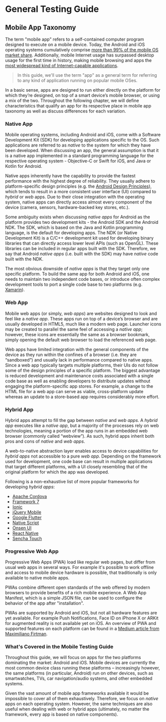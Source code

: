 # General Testing Guide

## Mobile App Taxonomy

The term "mobile app" refers to a self-contained computer program designed to execute on a mobile device. Today, the Android and iOS operating systems cumulatively comprise [more than 99% of the mobile OS market share](https://www.idc.com/promo/smartphone-market-share/os). Additionally, mobile Internet usage has surpassed desktop usage for the first time in history, making mobile browsing and apps the [most widespread kind of Internet-capable applications](https://www.idc.com/promo/smartphone-market-share/os).

> In this guide, we'll use the term "app" as a general term for referring to any kind of application running on popular mobile OSes.

In a basic sense, apps are designed to run either directly on the platform for which they’re designed, on top of a smart device’s mobile browser, or using a mix of the two. Throughout the following chapter, we will define characteristics that qualify an app for its respective place in mobile app taxonomy as well as discuss differences for each variation.

### Native App

Mobile operating systems, including Android and iOS, come with a Software Development Kit (SDK) for developing applications specific to the OS. Such applications are referred to as *native* to the system for which they have been developed. When discussing an app, the general assumption is that it is a native app implemented in a standard programming language for the respective operating system - Objective-C or Swift for iOS, and Java or Kotlin for Android.

Native apps inherently have the capability to provide the fastest performance with the highest degree of reliability. They usually adhere to platform-specific design principles (e.g. the [Android Design Principles](https://developer.android.com/design/get-started/principles.html "Android Design Principles")), which tends to result in a more consistent user interface (UI) compared to *hybrid* or *web* apps. Due to their close integration with the operating system, native apps can directly access almost every component of the device (camera, sensors, hardware-backed key stores, etc.).

Some ambiguity exists when discussing *native apps* for Android as the platform provides two development kits - the Android SDK and the Android NDK. The SDK, which is based on the Java and Kotlin programming language, is the default for developing apps. The NDK (or Native Development Kit) is a C/C++ development kit used for developing binary libraries that can directly access lower level APIs (such as OpenGL). These libraries can be included in regular apps built with the SDK. Therefore, we say that Android *native apps* (i.e. built with the SDK) may have *native* code built with the NDK.

The most obvious downside of *native apps* is that they target only one specific platform. To build the same app for both Android and iOS, one needs to maintain two independent code bases, or introduce often complex development tools to port a single code base to two platforms (e.g. [Xamarin](https://www.xamarin.com/)).

### Web App

Mobile web apps (or simply, *web apps*) are websites designed to look and feel like a *native app*. These apps run on top of a device’s browser and are usually developed in HTML5, much like a modern web page. Launcher icons may be created to parallel the same feel of accessing a *native app*; however, these icons are essentially the same as a browser bookmark, simply opening the default web browser to load the referenced web page.

Web apps have limited integration with the general components of the device as they run within the confines of a browser (i.e. they are “sandboxed”) and usually lack in performance compared to native apps. Since a web app typically targets multiple platforms, their UIs do not follow some of the design principles of a specific platform. The biggest advantage is reduced development and maintenance costs associated with a single code base as well as enabling developers to distribute updates without engaging the platform-specific app stores. For example, a change to the HTML file for a web app can serve as viable, cross-platform update whereas an update to a store-based app requires considerably more effort.

### Hybrid App

Hybrid apps attempt to fill the gap between *native* and *web apps*. A *hybrid app* executes like a *native app*, but a majority of the processes rely on web technologies, meaning a portion of the app runs in an embedded web browser (commonly called “webview”). As such, hybrid apps inherit both pros and cons of *native* and *web apps*.

A web-to-native abstraction layer enables access to device capabilities for *hybrid apps* not accessible to a pure *web app*. Depending on the framework used for development, one code base can result in multiple applications that target different platforms, with a UI closely resembling that of the original platform for which the app was developed.

Following is a non-exhaustive list of more popular frameworks for developing *hybrid apps*:

- [Apache Cordova](https://cordova.apache.org/ "Apache Cordova")
- [Framework 7](https://framework7.io/ "Framework 7")
- [Ionic](https://ionicframework.com/ "Ionic")
- [jQuery Mobile](https://jquerymobile.com/ "jQuery Mobile")
- [Google Flutter](https://flutter.dev/ "Google Flutter")
- [Native Script](https://www.nativescript.org/ "Native Script")
- [Onsen UI]( https://onsen.io/ "Onsen UI")
- [React Native](https://www.reactnative.com/ "React Native")
- [Sencha Touch](https://www.sencha.com/products/touch/ "Sencha Touch")

### Progressive Web App

Progressive Web Apps (PWA) load like regular web pages, but differ from usual web apps in several ways. For example it's possible to work offline and access to mobile device hardware is possible, that traditionally is only available to native mobile apps.

PWAs combine different open standards of the web offered by modern browsers to provide benefits of a rich mobile experience. A Web App Manifest, which is a simple JSON file, can be used to configure the behavior of the app after "installation".

PWAs are supported by Android and iOS, but not all hardware features are yet available. For example Push Notifications, Face ID on iPhone X or ARKit for augmented reality is not available yet on iOS. An overview of PWA and supported features on each platform can be found in a [Medium article from Maximiliano Firtman](https://medium.com/@firt/progressive-web-apps-on-ios-are-here-d00430dee3a7 "Progressive Web Apps on iOS are here").

### What's Covered in the Mobile Testing Guide

Throughout this guide, we will focus on apps for the two platforms dominating the market: Android and iOS. Mobile devices are currently the most common device class running these platforms – increasingly however, the same platforms (in particular, Android) run on other devices, such as smartwatches, TVs, car navigation/audio systems, and other embedded systems.

Given the vast amount of mobile app frameworks available it would be impossible to cover all of them exhaustively. Therefore, we focus on *native* apps on each operating system. However, the same techniques are also useful when dealing with web or hybrid apps (ultimately, no matter the framework, every app is based on native components).
